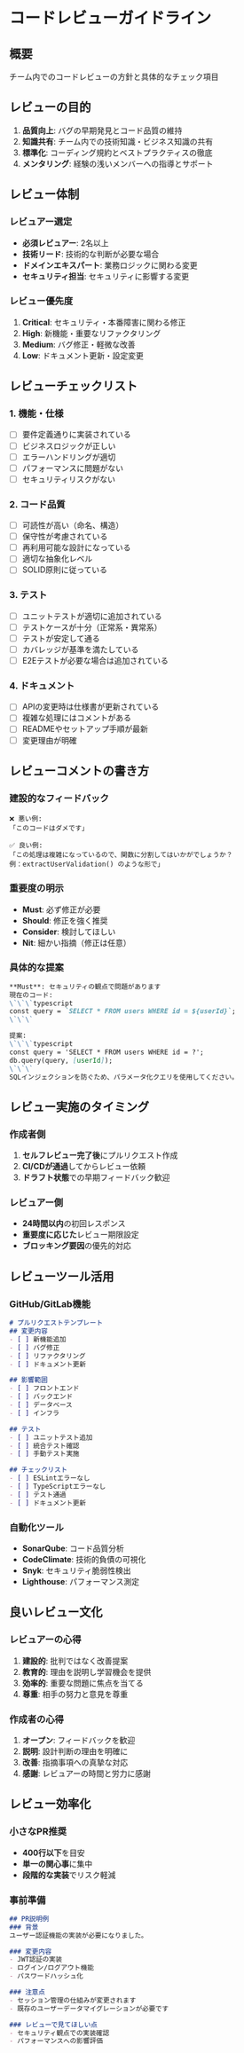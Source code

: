 # コードレビューガイドライン

## 概要
チーム内でのコードレビューの方針と具体的なチェック項目

## レビューの目的
1. **品質向上**: バグの早期発見とコード品質の維持
2. **知識共有**: チーム内での技術知識・ビジネス知識の共有
3. **標準化**: コーディング規約とベストプラクティスの徹底
4. **メンタリング**: 経験の浅いメンバーへの指導とサポート

## レビュー体制

### レビュアー選定
- **必須レビュアー**: 2名以上
- **技術リード**: 技術的な判断が必要な場合
- **ドメインエキスパート**: 業務ロジックに関わる変更
- **セキュリティ担当**: セキュリティに影響する変更

### レビュー優先度
1. **Critical**: セキュリティ・本番障害に関わる修正
2. **High**: 新機能・重要なリファクタリング
3. **Medium**: バグ修正・軽微な改善
4. **Low**: ドキュメント更新・設定変更

## レビューチェックリスト

### 1. 機能・仕様
- [ ] 要件定義通りに実装されている
- [ ] ビジネスロジックが正しい
- [ ] エラーハンドリングが適切
- [ ] パフォーマンスに問題がない
- [ ] セキュリティリスクがない

### 2. コード品質
- [ ] 可読性が高い（命名、構造）
- [ ] 保守性が考慮されている
- [ ] 再利用可能な設計になっている
- [ ] 適切な抽象化レベル
- [ ] SOLID原則に従っている

### 3. テスト
- [ ] ユニットテストが適切に追加されている
- [ ] テストケースが十分（正常系・異常系）
- [ ] テストが安定して通る
- [ ] カバレッジが基準を満たしている
- [ ] E2Eテストが必要な場合は追加されている

### 4. ドキュメント
- [ ] APIの変更時は仕様書が更新されている
- [ ] 複雑な処理にはコメントがある
- [ ] READMEやセットアップ手順が最新
- [ ] 変更理由が明確

## レビューコメントの書き方

### 建設的なフィードバック
```
❌ 悪い例:
「このコードはダメです」

✅ 良い例:
「この処理は複雑になっているので、関数に分割してはいかがでしょうか？
例：extractUserValidation() のような形で」
```

### 重要度の明示
- **Must**: 必ず修正が必要
- **Should**: 修正を強く推奨
- **Consider**: 検討してほしい
- **Nit**: 細かい指摘（修正は任意）

### 具体的な提案
```markdown
**Must**: セキュリティの観点で問題があります
現在のコード:
\`\`\`typescript
const query = `SELECT * FROM users WHERE id = ${userId}`;
\`\`\`

提案:
\`\`\`typescript
const query = 'SELECT * FROM users WHERE id = ?';
db.query(query, [userId]);
\`\`\`
SQLインジェクションを防ぐため、パラメータ化クエリを使用してください。
```

## レビュー実施のタイミング

### 作成者側
1. **セルフレビュー完了後**にプルリクエスト作成
2. **CI/CDが通過**してからレビュー依頼
3. **ドラフト状態**での早期フィードバック歓迎

### レビュアー側
- **24時間以内**の初回レスポンス
- **重要度に応じた**レビュー期限設定
- **ブロッキング要因**の優先的対応

## レビューツール活用

### GitHub/GitLab機能
```markdown
# プルリクエストテンプレート
## 変更内容
- [ ] 新機能追加
- [ ] バグ修正
- [ ] リファクタリング
- [ ] ドキュメント更新

## 影響範囲
- [ ] フロントエンド
- [ ] バックエンド
- [ ] データベース
- [ ] インフラ

## テスト
- [ ] ユニットテスト追加
- [ ] 統合テスト確認
- [ ] 手動テスト実施

## チェックリスト
- [ ] ESLintエラーなし
- [ ] TypeScriptエラーなし
- [ ] テスト通過
- [ ] ドキュメント更新
```

### 自動化ツール
- **SonarQube**: コード品質分析
- **CodeClimate**: 技術的負債の可視化
- **Snyk**: セキュリティ脆弱性検出
- **Lighthouse**: パフォーマンス測定

## 良いレビュー文化

### レビュアーの心得
1. **建設的**: 批判ではなく改善提案
2. **教育的**: 理由を説明し学習機会を提供
3. **効率的**: 重要な問題に焦点を当てる
4. **尊重**: 相手の努力と意見を尊重

### 作成者の心得
1. **オープン**: フィードバックを歓迎
2. **説明**: 設計判断の理由を明確に
3. **改善**: 指摘事項への真摯な対応
4. **感謝**: レビュアーの時間と労力に感謝

## レビュー効率化

### 小さなPR推奨
- **400行以下**を目安
- **単一の関心事**に集中
- **段階的な実装**でリスク軽減

### 事前準備
```markdown
## PR説明例
### 背景
ユーザー認証機能の実装が必要になりました。

### 変更内容
- JWT認証の実装
- ログイン/ログアウト機能
- パスワードハッシュ化

### 注意点
- セッション管理の仕組みが変更されます
- 既存のユーザーデータマイグレーションが必要です

### レビューで見てほしい点
- セキュリティ観点での実装確認
- パフォーマンスへの影響評価
```